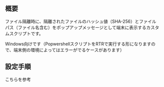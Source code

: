 ## 概要

ファイル隔離時に、隔離されたファイルのハッシュ値（SHA-256）とファイルパス（ファイル名含む）をポップアップメッセージとして端末に表示するカスタムスクリプトです。

Windows向けです（PopwershellスクリプトをRTRで実行する形になりますので、端末側の環境によってはエラーがでるケースがあります）

## 設定手順

こちらを参考